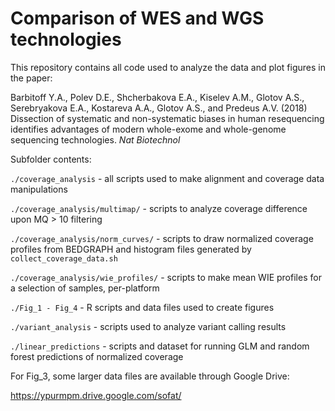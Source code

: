 # Comparison of WES and WGS technologies

This repository contains all code used to analyze the data and plot figures in the paper:

Barbitoff Y.A., Polev D.E., Shcherbakova E.A., Kiselev A.M., Glotov A.S., Serebryakova E.A., Kostareva A.A., Glotov A.S., and Predeus A.V. (2018) Dissection of systematic and non-systematic biases in human resequencing identifies advantages of modern whole-exome and whole-genome sequencing technologies. *Nat Biotechnol*

Subfolder contents:


`./coverage_analysis` - all scripts used to make alignment and coverage data manipulations

`./coverage_analysis/multimap/` - scripts to analyze coverage difference upon MQ > 10 filtering
    
`./coverage_analysis/norm_curves/` - scripts to draw normalized coverage profiles from BEDGRAPH and histogram files generated by `collect_coverage_data.sh`
    
`./coverage_analysis/wie_profiles/` - scripts to make mean WIE profiles for a selection of samples, per-platform

`./Fig_1 - Fig_4` - R scripts and data files used to create figures

`./variant_analysis` - scripts used to analyze variant calling results

`./linear_predictions` - scripts and dataset for running GLM and random forest predictions of normalized coverage

For Fig_3, some larger data files are available through Google Drive:

https://ypurmpm.drive.google.com/sofat/
